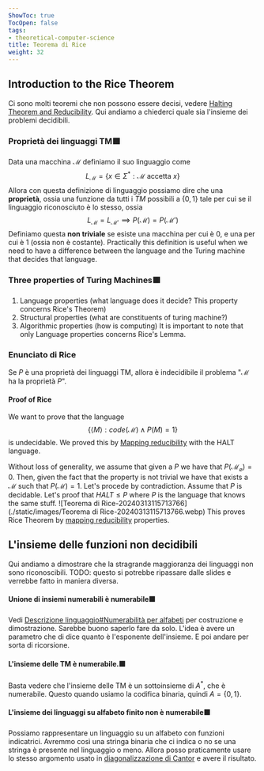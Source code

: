 ```yaml
---
ShowToc: true
TocOpen: false
tags:
- theoretical-computer-science
title: Teorema di Rice
weight: 32
---
```


## Introduction to the Rice Theorem
Ci sono molti teoremi che non possono essere decisi, vedere [Halting Theorem and Reducibility](./halting-theorem-and-reducibility).
Qui andiamo a chiederci quale sia l'insieme dei problemi decidibili.

### Proprietà dei linguaggi TM🟩
Data una macchina $\mathcal{M}$ definiamo il suo linguaggio come
$$
L_{\mathcal{M}} = \left\{ x \in \Sigma^{*}: \mathcal{M} \text{ accetta } x \right\} 
$$
Allora con questa definizione di linguaggio possiamo dire che una **proprietà**, ossia una funzione da tutti i $TM$ possibili a  $\left\{ 0, 1 \right\}$ tale per cui se il linguaggio riconosciuto è lo stesso, ossia 
$$
L_{\mathcal{M}} = L_{\mathcal{M}'} \implies P(\mathcal{M}) = P(\mathcal{M}')
$$
Definiamo questa **non triviale** se esiste una macchina per cui è 0, e una per cui è 1 (ossia non è costante).
Practically this definition is useful when we need to have a difference between the language and the Turing machine that decides that language.

### Three properties of Turing Machines🟩
1. Language properties (what language does it decide? This property concerns Rice's Theorem)
2. Structural properties (what are constituents of turing machine?)
3. Algorithmic properties (how is computing)
It is important to note that only Language properties concerns Rice's Lemma.

### Enunciato di Rice
Se $P$ è una proprietà dei linguaggi TM, allora è indecidibile il problema "$\mathcal{M}$ ha la proprietà $P$".

#### Proof of Rice
We want to prove that the language 
$$
\left\{ \langle M \rangle : code(\mathcal{M}) \land P(M) = 1 \right\} 
$$
is undecidable.
We proved this by [Mapping reducibility](./halting-theorem-and-reducibility) with the HALT language.


Without loss of generality, we assume that given a $P$ we have that $P(\mathcal{M}_{\varnothing}) = 0$. Then, given the fact that the property is not trivial we have that exists a $\mathcal{M}$ such that $P(\mathcal{M}) = 1$. 
Let's procede by contradiction. Assume that $P$ is decidable.
Let's proof that $HALT \leq P$ where $P$ is the language that knows the same stuff.
![Teorema di Rice-20240313115713766](./static/images/Teorema di Rice-20240313115713766.webp)
This proves Rice Theorem by [mapping reducibility](./halting-theorem-and-reducibility#mapping-reducibility) properties.



## L'insieme delle funzioni non decidibili
Qui andiamo a dimostrare che la stragrande maggioranza dei linguaggi non sono riconoscibili.
TODO: questo si potrebbe ripassare dalle slides e verrebbe fatto in maniera diversa.

#### Unione di insiemi numerabili è numerabile🟩
Vedi [Descrizione linguaggio#Numerabilità per alfabeti](./descrizione-linguaggio#numerabilità-per-alfabeti) per costruzione e dimostrazione. Sarebbe buono saperlo fare da solo.
L'idea è avere un parametro che di dice quanto è l'esponente dell'insieme. E poi andare per sorta di ricorsione.
#### L'insieme delle TM è numerabile.🟩
Basta vedere che l'insieme delle TM è un sottoinsieme di $A^{*}$, che è numerabile. Questo quando usiamo la codifica binaria, quindi $A = \left\{ 0, 1 \right\}$.
#### L'insieme dei linguaggi su alfabeto finito non è numerabile🟩

Possiamo rappresentare un linguaggio su un alfabeto con funzioni indicatrici. Avremmo così una stringa binaria che ci indica o no se una stringa è presente nel linguaggio o meno.
Allora posso praticamente usare lo stesso argomento usato in [diagonalizzazione di Cantor](./relazioni-fra-insiemi#dimostrazione-con-tabella) e avere il risultato.
